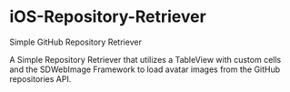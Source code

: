 # iOS-Repository-Retriever
Simple GitHub Repository Retriever


A Simple Repository Retriever that utilizes a TableView with custom cells and the SDWebImage Framework to load avatar images from the GitHub repositories API.
